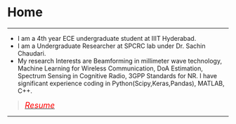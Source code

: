 # Home

---
* I am a 4th year ECE undergraduate student at IIIT Hyderabad. 
* I am a Undergraduate Researcher at SPCRC lab under Dr. Sachin Chaudari. 
* My research Interests are Beamforming in millimeter wave technology, Machine Learning for Wireless Communication, DoA Estimation, Spectrum Sensing in Cognitive Radio, 3GPP Standards for NR. I have significant experience coding in Python(Scipy,Keras,Pandas), MATLAB, C++. 

> [<span style="color:red; font-size:18px"> *Resume*</span>](/pdf/Dara_SaiKrishnaCharanResume.pdf)
---

